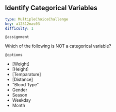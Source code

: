 ## Identify Categorical Variables

```yaml
type: MultipleChoiceChallenge
key: a12312mas03
difficulty: 1
```

`@assignment`

Which of the following is NOT a categorical variable?

`@options`

- [Weight]
- [Height]
- [Temparature]
- [Distance]
- "Blood Type"
- Gender
- Season
- Weekday
- Month

